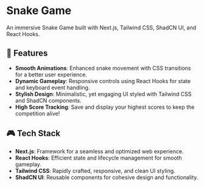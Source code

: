 # Snake Game
An immersive Snake Game built with Next.js, Tailwind CSS, ShadCN UI, and React Hooks.

## 🚀 Features
- **Smooth Animations**: Enhanced snake movement with CSS transitions for a better user experience.
- **Dynamic Gameplay**: Responsive controls using React Hooks for state and keyboard event handling.
- **Stylish Design**: Minimalistic, yet engaging UI styled with Tailwind CSS and ShadCN components.
- **High Score Tracking**: Save and display your highest scores to keep the competition alive!

## 🎮 Tech Stack
- **Next.js**: Framework for a seamless and optimized web experience.
- **React Hooks**: Efficient state and lifecycle management for smooth gameplay.
- **Tailwind CSS**: Rapidly crafted, responsive, and clean UI styling.
- **ShadCN UI**: Reusable components for cohesive design and functionality.
